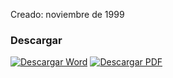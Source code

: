 
Creado: noviembre de 1999

### Descargar

<a href="#"><img src="../imagenes/icono-word.png" alt="Descargar Word"></a> <a href="reglamento-interior-comite-municipal-adicciones.pdf"><img src="../imagenes/icono-pdf.png" alt="Descargar PDF"></a>
